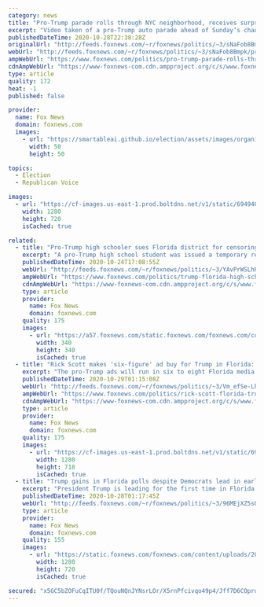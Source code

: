 ```yaml
---
category: news
title: "Pro-Trump parade rolls through NYC neighborhood, receives surprising support"
excerpt: "Video taken of a pro-Trump auto parade ahead of Sunday’s chaotic “Jews for Trump” rally in New York City shows at least one neighborhood giving the parade a warm reception hours before clashes broke out elsewhere in the city between Trump supporters and protesters."
publishedDateTime: 2020-10-28T22:38:28Z
originalUrl: "http://feeds.foxnews.com/~r/foxnews/politics/~3/sNaFob8Bmpk/pro-trump-parade-rolls-through-nyc-neighborhood"
webUrl: "http://feeds.foxnews.com/~r/foxnews/politics/~3/sNaFob8Bmpk/pro-trump-parade-rolls-through-nyc-neighborhood"
ampWebUrl: "https://www.foxnews.com/politics/pro-trump-parade-rolls-through-nyc-neighborhood.amp"
cdnAmpWebUrl: "https://www-foxnews-com.cdn.ampproject.org/c/s/www.foxnews.com/politics/pro-trump-parade-rolls-through-nyc-neighborhood.amp"
type: article
quality: 172
heat: -1
published: false

provider:
  name: Fox News
  domain: foxnews.com
  images:
    - url: "https://smartableai.github.io/election/assets/images/organizations/foxnews.com-50x50.jpg"
      width: 50
      height: 50

topics:
  - Election
  - Republican Voice

images:
  - url: "https://cf-images.us-east-1.prod.boltdns.net/v1/static/694940094001/3706f679-6725-4e41-8b0b-4117586db841/b2fef4ae-3f28-4dc1-bcf7-a4111b0ab125/1280x720/match/image.jpg"
    width: 1280
    height: 720
    isCached: true

related:
  - title: "Pro-Trump high schooler sues Florida district for censoring support"
    excerpt: "A pro-Trump high school student was issued a temporary restraining order after suing his school district that took issue with his elephant statue supporting President Trump."
    publishedDateTime: 2020-10-24T17:08:55Z
    webUrl: "http://feeds.foxnews.com/~r/foxnews/politics/~3/YAvPrWSLhPo/trump-florida-high-school-district-teen-vote-tyler-maxwell"
    ampWebUrl: "https://www.foxnews.com/politics/trump-florida-high-school-district-teen-vote-tyler-maxwell.amp"
    cdnAmpWebUrl: "https://www-foxnews-com.cdn.ampproject.org/c/s/www.foxnews.com/politics/trump-florida-high-school-district-teen-vote-tyler-maxwell.amp"
    type: article
    provider:
      name: Fox News
      domain: foxnews.com
    quality: 175
    images:
      - url: "https://a57.foxnews.com/static.foxnews.com/foxnews.com/content/uploads/2018/09/340/340/calebparkeheadshot0622182.jpg?ve=1&tl=1"
        width: 340
        height: 340
        isCached: true
  - title: "Rick Scott makes 'six-figure' ad buy for Trump in Florida: Report"
    excerpt: "The pro-Trump ads will run in six to eight Florida media markets"
    publishedDateTime: 2020-10-29T01:15:08Z
    webUrl: "http://feeds.foxnews.com/~r/foxnews/politics/~3/Vm_efSe-LhU/rick-scott-florida-trump-ad-buy-presidential-election"
    ampWebUrl: "https://www.foxnews.com/politics/rick-scott-florida-trump-ad-buy-presidential-election.amp"
    cdnAmpWebUrl: "https://www-foxnews-com.cdn.ampproject.org/c/s/www.foxnews.com/politics/rick-scott-florida-trump-ad-buy-presidential-election.amp"
    type: article
    provider:
      name: Fox News
      domain: foxnews.com
    quality: 175
    images:
      - url: "https://cf-images.us-east-1.prod.boltdns.net/v1/static/694940094001/2174a7ee-e71a-459c-82e5-f8cb397e2ee5/c8774beb-3e04-4d52-bb28-8b1db2d46535/1280x720/match/image.jpg"
        width: 1280
        height: 718
        isCached: true
  - title: "Trump gains in Florida polls despite Democrats lead in early voting"
    excerpt: "President Trump is leading for the first time in Florida polling, according to Real Clear Politics on Tuesday, even as Democrats lead in early voting."
    publishedDateTime: 2020-10-28T01:17:45Z
    webUrl: "http://feeds.foxnews.com/~r/foxnews/politics/~3/96MEjXZ5sOA/trump-gains-in-florida-polls-despite-democrats-lead-in-early-voting"
    type: article
    provider:
      name: Fox News
      domain: foxnews.com
    quality: 155
    images:
      - url: "https://static.foxnews.com/foxnews.com/content/uploads/2020/10/Trump-Biden-split.jpg"
        width: 1280
        height: 720
        isCached: true

secured: "x5GC5bZOFuCqITU0f/TQouNQnJYNsrLOr/X5rnPfcivqo49p4/Jff7D6COprugAuEa5oGyCtkmM5U4Io9ouNWKNRf9TjwRQEaYc1zPB2cnu8bbUZBUBPOtHtVtywYrO6M7+EEsfoFHZHb6BEZMjBLDD/XAsvRppAEc0cEyPP6usIUXwGRNWaXyVlS3+Tlx3lM/eSfXA9H9WY3w08B5SP8rIZ97CnV0tSWE2nM8VEKndJOsvFStRfDz+cBiocKkHk87gVyqVVr/aWSeS5U7Uf6MfxIsowkQo+EvE0huo+zRePcxj/1lQhAQ2zgsN65krpShDbgW+aXpmi7pQZ/Yo4Vai+dxNmCalAuTfPhkJJGQ8=;K9eaBnUP2DhJrrPBiRJL6g=="
---
```



